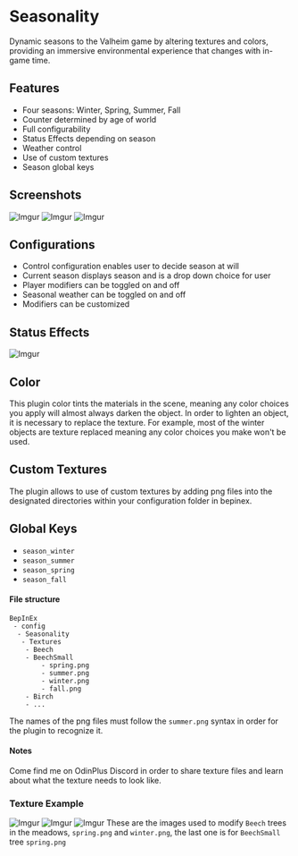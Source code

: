# Seasonality
Dynamic seasons to the Valheim game by altering textures and colors, providing an immersive environmental experience that changes with in-game time.
## Features
- Four seasons: Winter, Spring, Summer, Fall
- Counter determined by age of world
- Full configurability
- Status Effects depending on season
- Weather control
- Use of custom textures
- Season global keys
## Screenshots
![Imgur](https://i.imgur.com/p57oGRl.png)
![Imgur](https://i.imgur.com/Ba9WmIS.png)
![Imgur](https://i.imgur.com/BQIoncx.png)
## Configurations
- Control configuration enables user to decide season at will
- Current season displays season and is a drop down choice for user
- Player modifiers can be toggled on and off
- Seasonal weather can be toggled on and off
- Modifiers can be customized
## Status Effects
![Imgur](https://i.imgur.com/rgf8CDj.png)
## Color
This plugin color tints the materials in the scene, meaning any color choices you apply will almost always darken the object. In order to lighten an object, it is necessary to replace the texture. For example, most of the winter objects are texture replaced meaning any color choices you make won't be used.
## Custom Textures
The plugin allows to use of custom textures by adding png files into the designated directories within your configuration folder in bepinex.
## Global Keys
- `season_winter`
- `season_summer`
- `season_spring`
- `season_fall`
#### File structure
```
BepInEx
 - config
  - Seasonality
   - Textures
    - Beech
    - BeechSmall
        - spring.png
        - summer.png
        - winter.png
        - fall.png
    - Birch
    - ...
```
The names of the png files must follow the `summer.png` syntax in order for the plugin to recognize it.
#### Notes
Come find me on OdinPlus Discord in order to share texture files and learn about what the texture needs to look like.
### Texture Example
![Imgur](https://i.imgur.com/rsACu9K.png)
![Imgur](https://i.imgur.com/lagODPg.png)
![Imgur](https://i.imgur.com/dATEKVF.png)
These are the images used to modify `Beech` trees in the meadows, `spring.png` and `winter.png`, the last one is for `BeechSmall` tree `spring.png`
